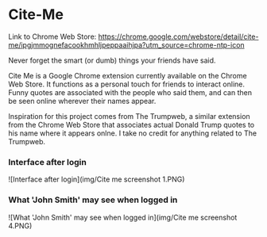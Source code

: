 # Cite-Me

Link to Chrome Web Store: https://chrome.google.com/webstore/detail/cite-me/ipgjmmognefacookhmhljpeppaaihjpa?utm_source=chrome-ntp-icon

Never forget the smart (or dumb) things your friends have said.

Cite Me is a Google Chrome extension currently available on the Chrome Web Store. It functions as a personal touch for friends to interact online. Funny quotes are associated with the people who said them, and can then be seen online wherever their names appear.

Inspiration for this project comes from The Trumpweb, a similar extension from the Chrome Web Store that associates actual Donald Trump quotes to his name where it appears onlne. I take no credit for anything related to The Trumpweb.

### Interface after login
![Interface after login](img/Cite me screenshot 1.PNG)

### What 'John Smith' may see when logged in
![What 'John Smith' may see when logged in](img/Cite me screenshot 4.PNG)
